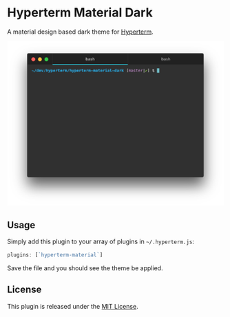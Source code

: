 # Hyperterm Material Dark

A material design based dark theme for [Hyperterm](https://hyperterm.org/).

![Hyperterm Material Dark](./images/hyperterm-material-dark.png)

## Usage

Simply add this plugin to your array of plugins in `~/.hyperterm.js`:

```javascript
plugins: [`hyperterm-material`]
```

Save the file and you should see the theme be applied.

## License

This plugin is released under the [MIT License](./LICENSE).